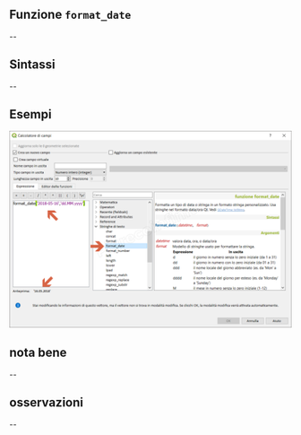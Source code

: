 ## Funzione `format_date`

--

## Sintassi

--

## Esempi

<img src="/img/stringhe_di_testo/format_date/format_date1.png">

## nota bene

--

## osservazioni

--